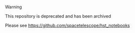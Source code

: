 > [!WARNING]
> This repository is deprecated and has been archived
>
> Please see https://github.com/spacetelescope/hst_notebooks

